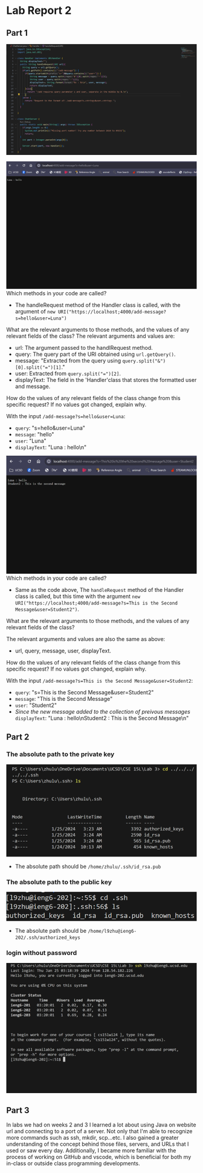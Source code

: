 # Lab Report 2
## Part 1
![Code](image-2.png)

![First /add-message](image.png)
Which methods in your code are called?

* The handleRequest method of the Handler class is called, with the argument of `new URI("https://localhost;4000/add-message?s=hello&user=Luna")`

What are the relevant arguments to those methods, and the values of any relevant fields of the class?
The relevant arguments and values are: 
* url: The argument passed to the handlRequest method.
* query: The query part of the URI obtained using `url.getQuery()`.
* message: "Extracted from the query using `query.split("&")[0].split("=")[1]`."
* user: Extracted from `query.split("=")[2]`.
* displayText: The field in the 'Handler'class that stores the formatted user and message.

How do the values of any relevant fields of the class change from this specific request? If no values got changed, explain why.

With the input `/add-message?s=hello&user=Luna`: 

* `query`: "s=hello&user=Luna"
* `message`: "hello"
* `user`: "Luna"
* `displayText`: "Luna : hello\n"

![Second /add-message](image-1.png)
Which methods in your code are called?

* Same as the code above, The `handleRequest` method of the Handler class is called, but this time with the argument `new URI("https://localhost;4000/add-message?s=This is the Second Message&user=Student2")`.

What are the relevant arguments to those methods, and the values of any relevant fields of the class?

The relevant arguments and values are also the same as above: 
* url, query, message, user, displayText.

How do the values of any relevant fields of the class change from this specific request? If no values got changed, explain why.

With the input `/add-message?s=This is the Second Message&user=Student2`: 

* `query`:  "s=This is the Second Message&user=Student2"
* `message`: "This is the Second Message"
* `user`: "Student2"
* _Since the new message added to the collection of preivous messages_ `displayText`: 
"Luna : hello\nStudent2 : This is the Second Message\n"

## Part 2
### The absolute path to the private key
![Private key](image-6.png)
* The absolute path should be `/home/zhulu/.ssh/id_rsa.pub`

### The absolute path to the public key
![Public Key](image-5.png)
* The absolute path should be `/home/l9zhu@ieng6-202/.ssh/authorized_keys`

### login without password
![Alt text](image-3.png)

## Part 3

In labs we had on weeks 2 and 3 I learned a lot about using Java on website url and connecting to a port of a server. Not only that I'm able to recognize more commands such as ssh, mkdir, scp...etc. I also gained a greater understanding of the concept behind those files, servers, and URLs that I used or saw every day. Additionally, I became more familiar with the process of working on GitHub and vscode, which is beneficial for both my in-class or outside class programming developments.
